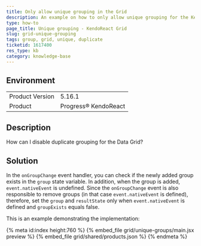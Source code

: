 ```yaml
---
title: Only allow unique grouping in the Grid
description: An example on how to only allow unique grouping for the KendoReact Grid.
type: how-to
page_title: Unique grouping - KendoReact Grid
slug: grid-unique-grouping
tags: group, grid, unique, duplicate
ticketid: 1617400
res_type: kb
category: knowledge-base
---
```


## Environment

<table>
	<tbody>
		<tr>
			<td>Product Version</td>
			<td>5.16.1</td>
		</tr>
		<tr>
			<td>Product</td>
			<td>Progress® KendoReact</td>
		</tr>
	</tbody>
</table>


## Description  

How can I disable duplicate grouping for the Data Grid?

## Solution

In the `onGroupChange` event handler, you can check if the newly added group exists in the `group` state variable. In addition, when the group is added, `event.nativeEvent` is undefined. Since the `onGroupChange` event is also responsible to remove groups (in that case `event.nativeEvent` is defined), therefore, set the `group` and `resultState` only when `event.nativeEvent` is defined and `groupExists` equals false.

This is an example demonstrating the implementation:

{% meta id:index height:760 %}
{% embed_file grid/unique-groups/main.jsx preview %}
{% embed_file grid/shared/products.json %}
{% endmeta %}
